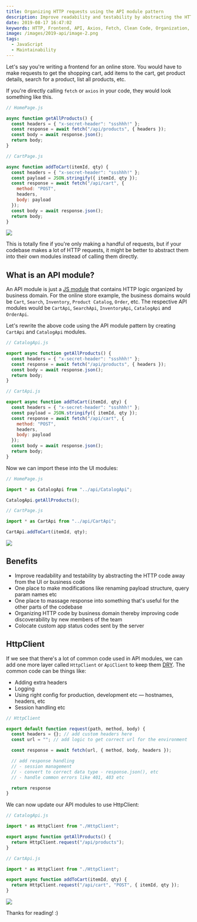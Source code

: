 ```yaml
---
title: Organizing HTTP requests using the API module pattern
description: Improve readability and testability by abstracting the HTTP code from the UI or business code
date: 2019-08-17 16:47:02
keywords: HTTP, Frontend, API, Axios, Fetch, Clean Code, Organization, Design Patterns
image: /images/2019-api/image-2.png
tags:
  - JavaScript
  - Maintainability
---
```


Let's say you're writing a frontend for an online store. You would have to make requests to get the shopping cart, add items to the cart, get product details, search for a product, list all products, etc.

If you're directly calling `fetch` or `axios` in your code, they would look something like this.

```js
// HomePage.js

async function getAllProducts() {
  const headers = { "x-secret-header": "ssshhh!" };
  const response = await fetch("/api/products", { headers });
  const body = await response.json();
  return body;
}
```

```js
// CartPage.js

async function addToCart(itemId, qty) {
  const headers = { "x-secret-header": "ssshhh!" };
  const payload = JSON.stringify({ itemId, qty });
  const response = await fetch("/api/cart", {
    method: "POST",
    headers,
    body: payload
  });
  const body = await response.json();
  return body;
}
```

![](/images/2019-api/image-1.png)

This is totally fine if you're only making a handful of requests, but if your codebase makes a lot of HTTP requests, it might be better to abstract them into their own modules instead of calling them directly.

## What is an API module?

An API module is just a [JS module](https://v8.dev/features/modules) that contains HTTP logic organized by business domain. For the online store example, the business domains would be `Cart`, `Search`, `Inventory`, `Product Catalog`, `Order`, etc. The respective API modules would be `CartApi`, `SearchApi`, `InventoryApi`, `CatalogApi` and `OrderApi`.

Let's rewrite the above code using the API module pattern by creating `CartApi` and `CatalogApi` modules.

```js
// CatalogApi.js

export async function getAllProducts() {
  const headers = { "x-secret-header": "ssshhh!" };
  const response = await fetch("/api/products", { headers });
  const body = await response.json();
  return body;
}
```

```js
// CartApi.js

export async function addToCart(itemId, qty) {
  const headers = { "x-secret-header": "ssshhh!" };
  const payload = JSON.stringify({ itemId, qty });
  const response = await fetch("/api/cart", {
    method: "POST",
    headers,
    body: payload
  });
  const body = await response.json();
  return body;
}
```

Now we can import these into the UI modules:

```js
// HomePage.js

import * as CatalogApi from "../api/CatalogApi";

CatalogApi.getAllProducts();
```

```js
// CartPage.js

import * as CartApi from "../api/CartApi";

CartApi.addToCart(itemId, qty);
```

![](/images/2019-api/image-3.png)

## Benefits

- Improve readability and testability by abstracting the HTTP code away from the UI or business code
- One place to make modifications like renaming payload structure, query param names etc
- One place to massage response into something that's useful for the other parts of the codebase
- Organizing HTTP code by business domain thereby improving code discoverability by new members of the team
- Colocate custom app status codes sent by the server

## HttpClient

If we see that there's a lot of common code used in API modules, we can add one more layer called `HttpClient` or `ApiClient` to keep them [DRY](https://en.wikipedia.org/wiki/Don%27t_repeat_yourself). The common code can be things like:

- Adding extra headers
- Logging
- Using right config for production, development etc — hostnames, headers, etc
- Session handling etc

```js
// HttpClient

export default function request(path, method, body) {
  const headers = {}; // add custom headers here
  const url = ""; // add logic to get correct url for the environment

  const response = await fetch(url, { method, body, headers });

  // add response handling
  // - session management
  // - convert to correct data type - response.json(), etc
  // - handle common errors like 401, 403 etc

  return response
}
```

We can now update our API modules to use HttpClient:

```js
// CatalogApi.js

import * as HttpClient from "./HttpClient";

export async function getAllProducts() {
  return HttpClient.request("/api/products");
}
```

```js
// CartApi.js

import * as HttpClient from "./HttpClient";

export async function addToCart(itemId, qty) {
  return HttpClient.request("/api/cart", "POST", { itemId, qty });
}
```

![](/images/2019-api/image-2.png)

Thanks for reading! :)
